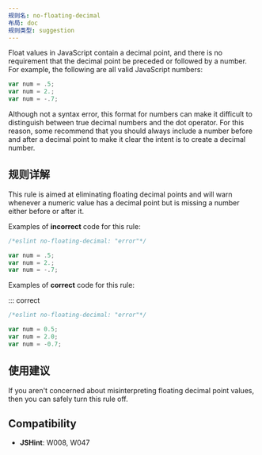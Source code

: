 ```yaml
---
规则名: no-floating-decimal
布局: doc
规则类型: suggestion
---
```




Float values in JavaScript contain a decimal point, and there is no requirement that the decimal point be preceded or followed by a number. For example, the following are all valid JavaScript numbers:

```js
var num = .5;
var num = 2.;
var num = -.7;
```

Although not a syntax error, this format for numbers can make it difficult to distinguish between true decimal numbers and the dot operator. For this reason, some recommend that you should always include a number before and after a decimal point to make it clear the intent is to create a decimal number.

## 规则详解

This rule is aimed at eliminating floating decimal points and will warn whenever a numeric value has a decimal point but is missing a number either before or after it.

Examples of **incorrect** code for this rule:



```js
/*eslint no-floating-decimal: "error"*/

var num = .5;
var num = 2.;
var num = -.7;
```

Examples of **correct** code for this rule:

::: correct

```js
/*eslint no-floating-decimal: "error"*/

var num = 0.5;
var num = 2.0;
var num = -0.7;
```

## 使用建议

If you aren't concerned about misinterpreting floating decimal point values, then you can safely turn this rule off.

## Compatibility

* **JSHint**: W008, W047
